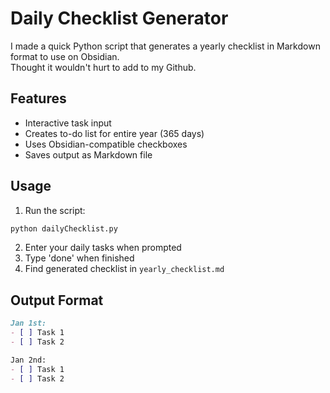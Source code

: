 # Daily Checklist Generator

I made a quick Python script that generates a yearly checklist in Markdown format to use on Obsidian.  
Thought it wouldn't hurt to add to my Github.

## Features
- Interactive task input
- Creates to-do list for entire year (365 days)
- Uses Obsidian-compatible checkboxes
- Saves output as Markdown file

## Usage
1. Run the script:
```bash
python dailyChecklist.py
```

2. Enter your daily tasks when prompted
3. Type 'done' when finished
4. Find generated checklist in `yearly_checklist.md`

## Output Format
```markdown
Jan 1st:
- [ ] Task 1
- [ ] Task 2

Jan 2nd:
- [ ] Task 1
- [ ] Task 2
```
